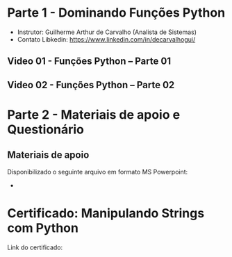 # Parte 1 - Dominando Funções Python

- Instrutor: Guilherme Arthur de Carvalho (Analista de Sistemas)
- Contato Libkedin: https://www.linkedin.com/in/decarvalhogui/

## Video 01 - Funções Python – Parte 01

## Video 02 - Funções Python – Parte 02

# Parte 2 - Materiais de apoio e Questionário

## Materiais de apoio

Disponibilizado o seguinte arquivo em formato MS Powerpoint:

- 

# Certificado: Manipulando Strings com Python

Link do certificado: